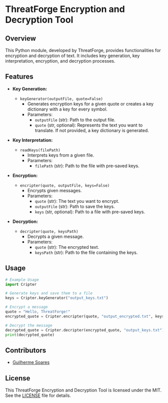 # ThreatForge Encryption and Decryption Tool

## Overview
This Python module, developed by ThreatForge, provides functionalities for encryption and decryption of text. It includes key generation, key interpretation, encryption, and decryption processes.

## Features
- **Key Generation:**
  - `keyGenerator(outputFile, quote=False)`
    - Generates encryption keys for a given quote or creates a key dictionary with a key for every symbol.
    - Parameters:
      - `outputFile` (str): Path to the output file.
      - `quote` (str, optional): Represents the text you want to translate. If not provided, a key dictionary is generated.

- **Key Interpretation:**
  - `readKeys(filePath)`
    - Interprets keys from a given file.
    - Parameters:
      - `filePath` (str): Path to the file with pre-saved keys.

- **Encryption:**
  - `encripter(quote, outputFile, keys=False)`
    - Encrypts given messages.
    - Parameters:
      - `quote` (str): The text you want to encrypt.
      - `outputFile` (str): Path to save the keys.
      - `keys` (str, optional): Path to a file with pre-saved keys.

- **Decryption:**
  - `decripter(quote, keysPath)`
    - Decrypts a given message.
    - Parameters:
      - `quote` (str): The encrypted text.
      - `keysPath` (str): Path to the file containing the keys.

## Usage
```python
# Example Usage
import Cripter

# Generate keys and save them to a file
keys = Cripter.keyGenerator("output_keys.txt")

# Encrypt a message
quote = "Hello, ThreatForge!"
encrypted_quote = Cripter.encripter(quote, "output_encrypted.txt", keys)

# Decrypt the message
decrypted_quote = Cripter.decripter(encrypted_quote, "output_keys.txt")
print(decrypted_quote)
```



## Contributors

- [Guilherme Soares](https://github.com/Guimbreon)

## License
This ThreatForge Encryption and Decryption Tool is licensed under the MIT. See the [LICENSE](LICENSE) file for details.

